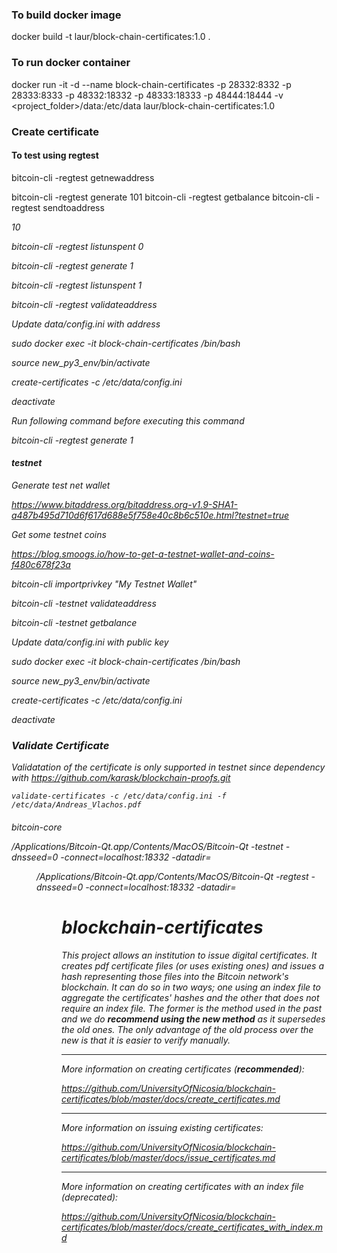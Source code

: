 
### To build docker image
docker build -t laur/block-chain-certificates:1.0 .

### To run docker container

docker run -it -d --name block-chain-certificates -p 28332:8332 -p 28333:8333 -p 48332:18332 -p 48333:18333 -p 48444:18444 -v <project_folder>/data:/etc/data laur/block-chain-certificates:1.0

### Create certificate

#### To test using regtest

bitcoin-cli -regtest getnewaddress

bitcoin-cli -regtest generate 101
bitcoin-cli -regtest getbalance
bitcoin-cli -regtest sendtoaddress <address> 10

bitcoin-cli -regtest listunspent 0

bitcoin-cli -regtest generate 1

bitcoin-cli -regtest listunspent 1

bitcoin-cli -regtest validateaddress <address>

Update data/config.ini with address

sudo docker exec -it block-chain-certificates /bin/bash

source new_py3_env/bin/activate

create-certificates -c /etc/data/config.ini

deactivate

Run following command before executing this command

bitcoin-cli -regtest generate 1

#### testnet

Generate test net wallet

https://www.bitaddress.org/bitaddress.org-v1.9-SHA1-a487b495d710d6f617d688e5f758e40c8b6c510e.html?testnet=true

Get some testnet coins

https://blog.smoogs.io/how-to-get-a-testnet-wallet-and-coins-f480c678f23a

bitcoin-cli importprivkey <Private Key>  "My Testnet Wallet"

bitcoin-cli -testnet validateaddress <pub key> 

bitcoin-cli -testnet getbalance <pub key>


Update data/config.ini with public key

sudo docker exec -it block-chain-certificates /bin/bash

source new_py3_env/bin/activate

create-certificates -c /etc/data/config.ini

deactivate


### Validate Certificate

Validatation of the certificate is only supported in testnet since dependency with
https://github.com/karask/blockchain-proofs.git

    validate-certificates -c /etc/data/config.ini -f /etc/data/Andreas_Vlachos.pdf

####

bitcoin-core

/Applications/Bitcoin-Qt.app/Contents/MacOS/Bitcoin-Qt -testnet -dnsseed=0 -connect=localhost:18332 -datadir=<dir>


/Applications/Bitcoin-Qt.app/Contents/MacOS/Bitcoin-Qt -regtest -dnsseed=0 -connect=localhost:18332 -datadir=<dir>

blockchain-certificates
=======================

This project allows an institution to issue digital certificates. It creates pdf certificate files (or uses existing ones) and issues a hash representing those files into the Bitcoin network's blockchain. It can do so in two ways; one using an index file to aggregate the certificates' hashes and the other that does not require an index file. The former is the method used in the past and we do **recommend using the new method** as it supersedes the old ones. The only advantage of the old process over the new is that it is easier to verify manually.

****

More information on creating certificates  (**recommended**):

<https://github.com/UniversityOfNicosia/blockchain-certificates/blob/master/docs/create_certificates.md>

****

More information on issuing existing certificates:

<https://github.com/UniversityOfNicosia/blockchain-certificates/blob/master/docs/issue_certificates.md>

****

More information on creating certificates with an index file (deprecated): 

<https://github.com/UniversityOfNicosia/blockchain-certificates/blob/master/docs/create_certificates_with_index.md>




